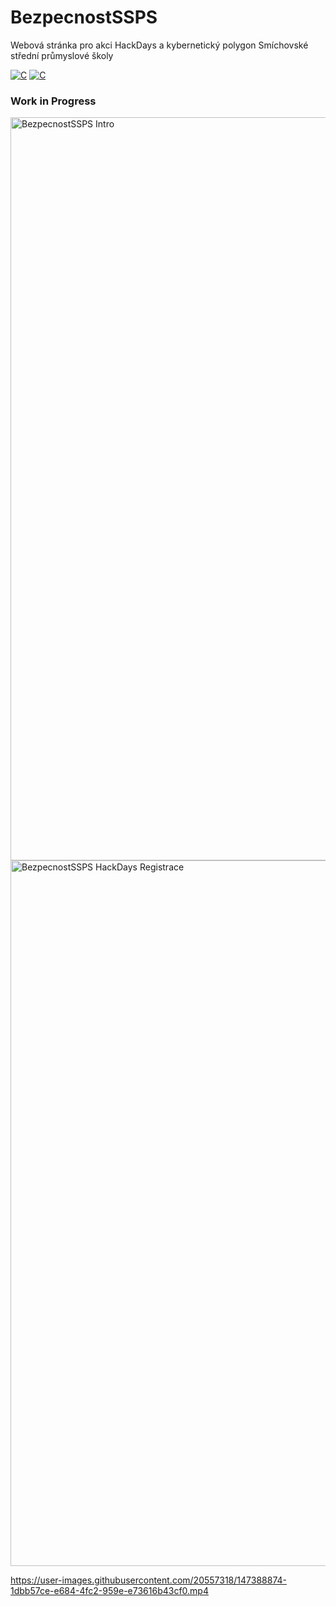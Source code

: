 <h1 class="rich-diff-level-zero">BezpecnostSSPS</h1>

<p>Webová stránka pro akci HackDays a kybernetický polygon Smíchovské střední průmyslové školy</p>

[![C](https://img.shields.io/badge/TypeScript-blue.svg)]() [![C](https://img.shields.io/badge/SolidJS-blue.svg)]()

### Work in Progress

<img width="1189" alt="BezpecnostSSPS Intro" src="https://user-images.githubusercontent.com/20557318/146943044-b571933e-200b-4626-96a2-90c7caef4105.png">

<img width="1129" alt="BezpecnostSSPS HackDays Registrace" src="https://user-images.githubusercontent.com/20557318/146943375-f76b7c86-0da2-4932-ab71-da7b6acb8863.png">

https://user-images.githubusercontent.com/20557318/147388874-1dbb57ce-e684-4fc2-959e-e73616b43cf0.mp4
